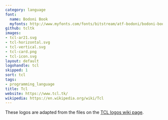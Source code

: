 ```yaml
---
category: language
font:
  name: Bodoni Book
  myfonts: http://www.myfonts.com/fonts/bitstream/atf-bodoni/bodoni-book/
github: tcltk
images:
- tcl-ar21.svg
- tcl-horizontal.svg
- tcl-vertical.svg
- tcl-card.png
- tcl-icon.svg
layout: default
logohandle: tcl
skipped: 1
sort: tcl
tags:
- programming_language
title: Tcl
website: https://www.tcl.tk/
wikipedia: https://en.wikipedia.org/wiki/Tcl
---
```


These logos are adapted from the files on the [TCL logos wiki page](http://wiki.tcl.tk/854).